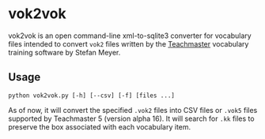 # vok2vok
vok2vok is an open command-line xml-to-sqlite3 converter for vocabulary files intended to convert `vok2` files written by the 
[Teachmaster](https://www.teachmaster.de) vocabulary training software by Stefan Meyer.

## Usage
<pre><code>python vok2vok.py [-h] [--csv] [-f] [files ...]</pre></code>

As of now, it will convert the specified `.vok2` files into CSV files or `.vok5` files supported by Teachmaster 5 (version alpha 16). 
It will search for `.kk` files to preserve the box associated with each vocabulary item.
